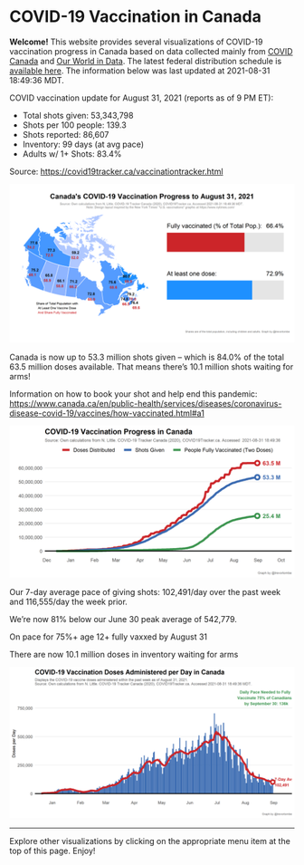 COVID-19 Vaccination in Canada
==============================

**Welcome!** This website provides several visualizations of COVID-19
vaccination progress in Canada based on data collected mainly from
[COVID Canada](https://covid19tracker.ca/vaccinationtracker.html) and
[Our World in Data](https://ourworldindata.org/covid-vaccinations). The
latest federal distribution schedule is [available
here](https://www.canada.ca/en/public-health/services/diseases/2019-novel-coronavirus-infection/prevention-risks/covid-19-vaccine-treatment/vaccine-rollout.html).
The information below was last updated at 2021-08-31 18:49:36 MDT.

COVID vaccination update for August 31, 2021 (reports as of 9 PM ET):

-   Total shots given: 53,343,798
-   Shots per 100 people: 139.3
-   Shots reported: 86,607
-   Inventory: 99 days (at avg pace)
-   Adults w/ 1+ Shots: 83.4%

Source:
<a href="https://covid19tracker.ca/vaccinationtracker.html" class="uri">https://covid19tracker.ca/vaccinationtracker.html</a>

![](Plots/plot_main.png)

Canada is now up to 53.3 million shots given – which is 84.0% of the
total 63.5 million doses available. That means there’s 10.1 million
shots waiting for arms!

Information on how to book your shot and help end this pandemic:
<a href="https://www.canada.ca/en/public-health/services/diseases/coronavirus-disease-covid-19/vaccines/how-vaccinated.html#a1" class="uri">https://www.canada.ca/en/public-health/services/diseases/coronavirus-disease-covid-19/vaccines/how-vaccinated.html#a1</a>

![](Plots/plot_total.png)

Our 7-day average pace of giving shots: 102,491/day over the past week
and 116,555/day the week prior.

We’re now 81% below our June 30 peak average of 542,779.

On pace for 75%+ age 12+ fully vaxxed by August 31

There are now 10.1 million doses in inventory waiting for arms

![](Plots/pace_national.png)

------------------------------------------------------------------------

Explore other visualizations by clicking on the appropriate menu item at
the top of this page. Enjoy!
